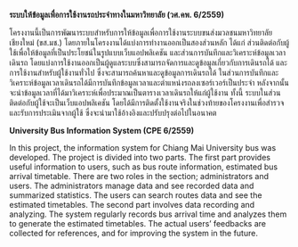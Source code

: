 **ระบบให้ข้อมูลเพื่อการใช้งานรถประจำทางในมหาวิทยาลัย (วศ.คพ. 6/2559)**

โครงงานนี้เป็นการพัฒนาระบบสำหรับการให้ข้อมูลเพื่อการใช้งานระบบขนส่งมวลชนมหาวิทยาลัยเชียงใหม่ (ขส.มช.) โดยภายในโครงงานได้แบ่งการทำงานออกเป็นสองส่วนหลัก ได้แก่ ส่วนติดต่อกับผู้ใช้เพื่อให้ข้อมูลที่เป็นประโยชน์ในรูปแบบเว็บแอปพลิเคชัน และส่วนการบันทึกและวิเคราะห์ข้อมูลเวลาเดินรถ โดยแบ่งการใช้งานออกเป็นผู้ดูแลระบบซึ่งสามารถจัดการและดูข้อมูลเกี่ยวกับการเดินรถได้ และ การใช้งานสำหรับผู้ใช้งานทั่วไป ซึ่งจะสามารถค้นหาและดูข้อมูลการเดินรถได้ ในส่วนการบันทึกและวิเคราะห์ข้อมูลเวลาเดินรถได้มีการบันทึกข้อมูลเวลาและตำแหน่งรถลงเซอร์เวอร์เป็นประจำ หลังจากนั้นจะนำข้อมูลเวลาที่ได้มาวิเคราะห์เพื่อประมาณเป็นตารางเวลาเดินรถให้แก่ผู้ใช้งาน ทั้งนี้ ระบบในส่วนติดต่อกับผู้ใช้จะเป็นเว็บแอปพลิเคชัน โดยได้มีการติดตั้งใช้งานจริงในช่วงท้ายของโครงงานเพื่อสำรวจและรับการประเมินจากผู้ใช้ ซึ่งจะนำมาใช้อ้างอิงและปรับปรุงต่อไปในอนาคต


**University Bus Information System (CPE 6/2559)**

In this project, the information system for Chiang Mai University bus was developed. The project is divided into two parts. The first part provides useful information to users, such as bus route information, estimated bus arrival timetable. There are two roles in the section; administrators and users. The administrators manage data and see recorded data and summarized statistics. The users can search routes data and see the estimated timetables. The second part involves data recording and analyzing. The system regularly records bus arrival time and analyzes them to generate the estimated timetables. The actual users’ feedbacks are collected for references, and for improving the system in the future.